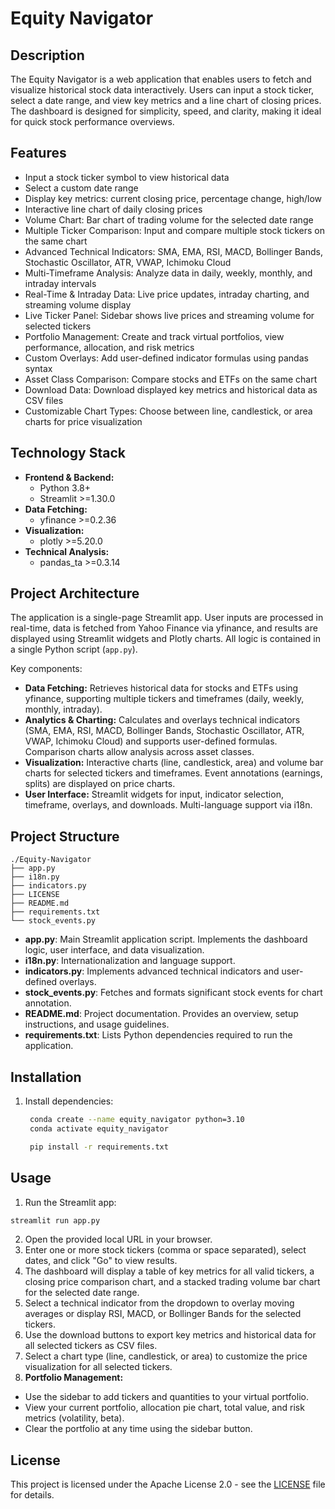 # Equity Navigator

## Description

The Equity Navigator is a web application that enables users to fetch and visualize historical stock data interactively. Users can input a stock ticker, select a date range, and view key metrics and a line chart of closing prices. The dashboard is designed for simplicity, speed, and clarity, making it ideal for quick stock performance overviews.

## Features

- Input a stock ticker symbol to view historical data
- Select a custom date range
- Display key metrics: current closing price, percentage change, high/low
- Interactive line chart of daily closing prices
- Volume Chart: Bar chart of trading volume for the selected date range
- Multiple Ticker Comparison: Input and compare multiple stock tickers on the same chart
- Advanced Technical Indicators: SMA, EMA, RSI, MACD, Bollinger Bands, Stochastic Oscillator, ATR, VWAP, Ichimoku Cloud
- Multi-Timeframe Analysis: Analyze data in daily, weekly, monthly, and intraday intervals
- Real-Time & Intraday Data: Live price updates, intraday charting, and streaming volume display
- Live Ticker Panel: Sidebar shows live prices and streaming volume for selected tickers
- Portfolio Management: Create and track virtual portfolios, view performance, allocation, and risk metrics
- Custom Overlays: Add user-defined indicator formulas using pandas syntax
- Asset Class Comparison: Compare stocks and ETFs on the same chart
- Download Data: Download displayed key metrics and historical data as CSV files
- Customizable Chart Types: Choose between line, candlestick, or area charts for price visualization

## Technology Stack

- **Frontend & Backend:**
  - Python 3.8+
  - Streamlit >=1.30.0
- **Data Fetching:**
  - yfinance >=0.2.36
- **Visualization:**
  - plotly >=5.20.0
- **Technical Analysis:**
  - pandas_ta >=0.3.14

## Project Architecture

The application is a single-page Streamlit app. User inputs are processed in real-time, data is fetched from Yahoo Finance via yfinance, and results are displayed using Streamlit widgets and Plotly charts. All logic is contained in a single Python script (`app.py`).

Key components:

- **Data Fetching:** Retrieves historical data for stocks and ETFs using yfinance, supporting multiple tickers and timeframes (daily, weekly, monthly, intraday).
- **Analytics & Charting:** Calculates and overlays technical indicators (SMA, EMA, RSI, MACD, Bollinger Bands, Stochastic Oscillator, ATR, VWAP, Ichimoku Cloud) and supports user-defined formulas. Comparison charts allow analysis across asset classes.
- **Visualization:** Interactive charts (line, candlestick, area) and volume bar charts for selected tickers and timeframes. Event annotations (earnings, splits) are displayed on price charts.
- **User Interface:** Streamlit widgets for input, indicator selection, timeframe, overlays, and downloads. Multi-language support via i18n.

## Project Structure

```
./Equity-Navigator
├── app.py
├── i18n.py
├── indicators.py
├── LICENSE
├── README.md
├── requirements.txt
└── stock_events.py
```

- **app.py**: Main Streamlit application script. Implements the dashboard logic, user interface, and data visualization.
- **i18n.py**: Internationalization and language support.
- **indicators.py**: Implements advanced technical indicators and user-defined overlays.
- **stock_events.py**: Fetches and formats significant stock events for chart annotation.
- **README.md**: Project documentation. Provides an overview, setup instructions, and usage guidelines.
- **requirements.txt**: Lists Python dependencies required to run the application.

## Installation

1. Install dependencies:

   ```bash
    conda create --name equity_navigator python=3.10
    conda activate equity_navigator

    pip install -r requirements.txt
   ```

## Usage

1. Run the Streamlit app:

```bash
streamlit run app.py
```

2. Open the provided local URL in your browser.
3. Enter one or more stock tickers (comma or space separated), select dates, and click "Go" to view results.
4. The dashboard will display a table of key metrics for all valid tickers, a closing price comparison chart, and a stacked trading volume bar chart for the selected date range.
5. Select a technical indicator from the dropdown to overlay moving averages or display RSI, MACD, or Bollinger Bands for the selected tickers.
6. Use the download buttons to export key metrics and historical data for all selected tickers as CSV files.
7. Select a chart type (line, candlestick, or area) to customize the price visualization for all selected tickers.
8. **Portfolio Management:**

- Use the sidebar to add tickers and quantities to your virtual portfolio.
- View your current portfolio, allocation pie chart, total value, and risk metrics (volatility, beta).
- Clear the portfolio at any time using the sidebar button.

## License

This project is licensed under the Apache License 2.0 - see the [LICENSE](LICENSE) file for details.
